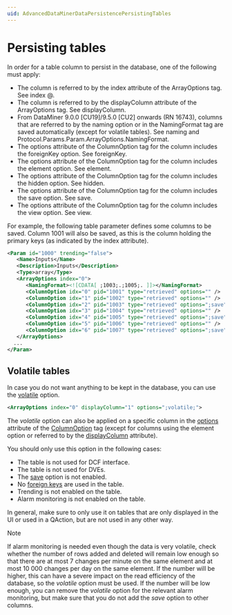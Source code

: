```yaml
---
uid: AdvancedDataMinerDataPersistencePersistingTables
---
```


# Persisting tables

In order for a table column to persist in the database, one of the following must apply:

- The column is referred to by the index attribute of the ArrayOptions tag. See index @.
- The column is referred to by the displayColumn attribute of the ArrayOptions tag. See displayColumn.
- From DataMiner 9.0.0 \[CU19\]/9.5.0 \[CU2\] onwards (RN 16743), columns that are referred to by the naming option or in the NamingFormat tag are saved automatically (except for volatile tables). See naming and Protocol.Params.Param.ArrayOptions.NamingFormat.
- The options attribute of the ColumnOption tag for the column includes the foreignKey option. See foreignKey.
- The options attribute of the ColumnOption tag for the column includes the element option. See element.
- The options attribute of the ColumnOption tag for the column includes the hidden option. See hidden.
- The options attribute of the ColumnOption tag for the column includes the save option. See save.
- The options attribute of the ColumnOption tag for the column includes the view option. See view.

For example, the following table parameter defines some columns to be saved. Column 1001 will also be saved, as this is the column holding the primary keys (as indicated by the index attribute).

```xml
<Param id="1000" trending="false">
   <Name>Inputs</Name>
   <Description>Inputs</Description>
   <Type>array</Type>
   <ArrayOptions index="0">
      <NamingFormat><![CDATA[ ;1003;.;1005;. ]]></NamingFormat>
      <ColumnOption idx="0" pid="1001" type="retrieved" options="" />
      <ColumnOption idx="1" pid="1002" type="retrieved" options="" />
      <ColumnOption idx="2" pid="1003" type="retrieved" options=";save" />
      <ColumnOption idx="3" pid="1004" type="retrieved" options="" />
      <ColumnOption idx="4" pid="1005" type="retrieved" options=";save" />
      <ColumnOption idx="5" pid="1006" type="retrieved" options="" />
      <ColumnOption idx="6" pid="1007" type="retrieved" options=";save" />
   </ArrayOptions>
  ...
</Param>
```

## Volatile tables

In case you do not want anything to be kept in the database, you can use the [volatile](xref:Protocol.Params.Param.ArrayOptions-options#volatile) option.

```xml
<ArrayOptions index="0" displayColumn="1" options=";volatile;">
```

The *volatile* option can also be applied on a specific column in the [options](xref:Protocol.Params.Param.ArrayOptions.ColumnOption-options) attribute of the [ColumnOption](xref:Protocol.Params.Param.ArrayOptions.ColumnOption) tag (except for columns using the element option or referred to by the [displayColumn](xref:Protocol.Params.Param.ArrayOptions-displayColumn) attribute).

You should only use this option in the following cases:

- The table is not used for DCF interface.
- The table is not used for DVEs.
- The [save](xref:ColumnOptionOptionsOverview#save) option is not enabled.
- No [foreign keys](xref:ColumnOptionOptionsOverview#foreignkey) are used in the table.
- Trending is not enabled on the table.
- Alarm monitoring is not enabled on the table.

In general, make sure to only use it on tables that are only displayed in the UI or used in a QAction, but are not used in any other way.

> [!NOTE]
> If alarm monitoring is needed even though the data is very volatile, check whether the number of rows added and deleted will remain low enough so that there are at most 7 changes per minute on the same element and at most 10 000 changes per day on the same element. If the number will be higher, this can have a severe impact on the read efficiency of the database, so the *volatile* option must be used. If the number will be low enough, you can remove the *volatile* option for the relevant alarm monitoring, but make sure that you do not add the *save* option to other columns.
